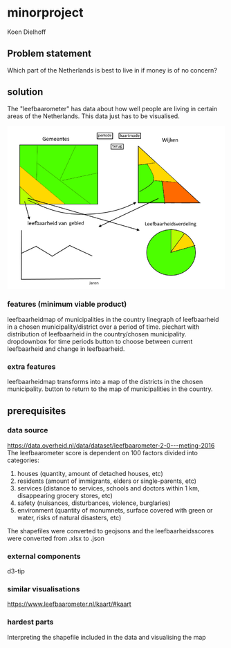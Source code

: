 # minorproject
Koen Dielhoff

## Problem statement
Which part of the Netherlands is best to live in if money is of no concern?

## solution
The "leefbaarometer" has data about how well people are living in certain areas of the Netherlands. This data just has to be visualised.

![missing picture](https://github.com/koenkoen1/minorproject/blob/master/doc/plaatje.png)

### features (minimum viable product)
leefbaarheidmap of municipalities in the country
linegraph  of leefbaarheid in a chosen municipality/district over a period of time.
piechart with distribution of leefbaarheid in the country/chosen municipality.
dropdownbox for time periods
button to choose between current leefbaarheid and change in leefbaarheid.

### extra features
leefbaarheidmap transforms into a map of the districts in the chosen municipality.
button to return to the map of municipalities in the country.

## prerequisites
### data source
https://data.overheid.nl/data/dataset/leefbaarometer-2-0---meting-2016  
The leefbaarometer score is dependent on 100 factors divided into categories:
1. houses (quantity, amount of detached houses, etc)
2. residents (amount of immigrants, elders or single-parents, etc)
3. services (distance to services, schools and doctors within 1 km, disappearing grocery stores, etc)
4. safety (nuisances, disturbances, violence, burglaries)
5. environment (quantity of monumnets, surface covered with green or water, risks of natural disasters, etc)  

The shapefiles were converted to geojsons and the leefbaarheidsscores were converted from .xlsx to .json

### external components
d3-tip

### similar visualisations
https://www.leefbaarometer.nl/kaart/#kaart

### hardest parts
Interpreting the shapefile included in the data and visualising the map

